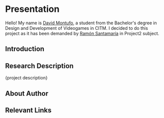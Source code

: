 # Presentation 

Hello! My name is [David Montufo](https://github.com/Montuuh), a student from the Bachelor's degree in Design and Development of Videogames in CITM. I decided to do this project as it has been demanded by [Ramón Santamaría](https://github.com/raysan5) in Project2 subject.

## Introduction

## Research Description

{project description}

## About Author

## Relevant Links
